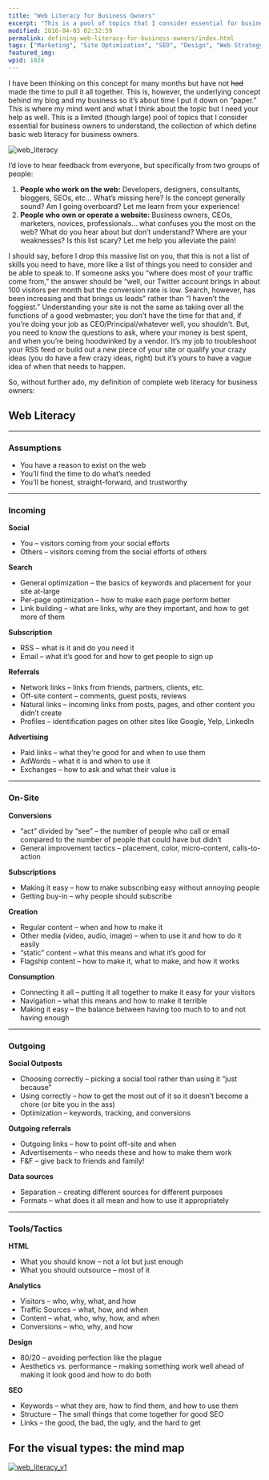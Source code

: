 ```yaml
---
title: "Web Literacy for Business Owners"
excerpt: "This is a pool of topics that I consider essential for business owners to understand, the collection of which define basic web literacy for business owners."
modified: 2016-04-03 02:32:59
permalink: defining-web-literacy-for-business-owners/index.html
tags: ["Marketing", "Site Optimization", "SEO", "Design", "Web Strategy"]
featured_img:
wpid: 1828
---
```



I have been thinking on this concept for many months but have not <del>had</del> made the time to pull it all together. This is, however, the underlying concept behind my blog and my business so it’s about time I put it down on “paper.” This is where my mind went and what I think about the topic but I need your help as well. This is a limited (though large) pool of topics that I consider essential for business owners to understand, the collection of which define basic web literacy for business owners.

![web_literacy](/_images/2011/03/web_literacy.jpg)

I’d love to hear feedback from everyone, but specifically from two groups of people:

1. **People who work on the web:** Developers, designers, consultants, bloggers, SEOs, etc… What’s missing here? Is the concept generally sound? Am I going overboard? Let me learn from your experience!
2. **People who own or operate a website:** Business owners, CEOs, marketers, novices, professionals… what confuses you the most on the web? What do you hear about but don’t understand? Where are your weaknesses? Is this list scary? Let me help you alleviate the pain!

I should say, before I drop this massive list on you, that this is not a list of skills you need to have, more like a list of things you need to consider and be able to speak to. If someone asks you “where does most of your traffic come from,” the answer should be “well, our Twitter account brings in about 100 visitors per month but the conversion rate is low. Search, however, has been increasing and that brings us leads” rather than “I haven’t the foggiest.” Understanding your site is not the same as taking over all the functions of a good webmaster; you don’t have the time for that and, if you’re doing your job as CEO/Principal/whatever well, you shouldn’t. But, you need to know the questions to ask, where your money is best spent, and when you’re being hoodwinked by a vendor. It’s my job to troubleshoot your RSS feed or build out a new piece of your site or qualify your crazy ideas (you do have a few crazy ideas, right) but it’s yours to have a vague idea of when that needs to happen.

So, without further ado, my definition of complete web literacy for business owners:

Web Literacy
------------

- - - - - -

### Assumptions

- You have a reason to exist on the web
- You’ll find the time to do what’s needed
- You’ll be honest, straight-forward, and trustworthy

- - - - - -

### Incoming

**Social**

- You – visitors coming from your social efforts
- Others – visitors coming from the social efforts of others

**Search**

- General optimization – the basics of keywords and placement for your site at-large
- Per-page optimization – how to make each page perform better
- Link building – what are links, why are they important, and how to get more of them

**Subscription**

- RSS – what is it and do you need it
- Email – what it’s good for and how to get people to sign up

**Referrals**

- Network links – links from friends, partners, clients, etc.
- Off-site content – comments, guest posts, reviews
- Natural links – incoming links from posts, pages, and other content you didn’t create
- Profiles – identification pages on other sites like Google, Yelp, LinkedIn

**Advertising**

- Paid links – what they’re good for and when to use them
- AdWords – what it is and when to use it
- Exchanges – how to ask and what their value is

- - - - - -

### On-Site

**Conversions**

- “act” divided by “see” – the number of people who call or email compared to the number of people that could have but didn’t
- General improvement tactics – placement, color, micro-content, calls-to-action

**Subscriptions**

- Making it easy – how to make subscribing easy without annoying people
- Getting buy-in – why people should subscribe

**Creation**

- Regular content – when and how to make it
- Other media (video, audio, image) – when to use it and how to do it easily
- “static” content – what this means and what it’s good for
- Flagship content – how to make it, what to make, and how it works

**Consumption**

- Connecting it all – putting it all together to make it easy for your visitors
- Navigation – what this means and how to make it terrible
- Making it easy – the balance between having too much to to and not having enough

- - - - - -

### Outgoing

**Social Outposts**

- Choosing correctly – picking a social tool rather than using it “just because”
- Using correctly – how to get the most out of it so it doesn’t become a chore (or bite you in the ass)
- Optimization – keywords, tracking, and conversions

**Outgoing referrals**

- Outgoing links – how to point off-site and when
- Advertisements – who needs these and how to make them work
- F&amp;F – give back to friends and family!

**Data sources**

- Separation – creating different sources for different purposes
- Formats – what does it all mean and how to use it appropriately

- - - - - -

### Tools/Tactics

**HTML**

- What you should know – not a lot but just enough
- What you should outsource – most of it

**Analytics**

- Visitors – who, why, what, and how
- Traffic Sources – what, how, and when
- Content – what, who, why, how, and when
- Conversions – who, why, and how

**Design**

- 80/20 – avoiding perfection like the plague
- Aesthetics vs. performance – making something work well ahead of making it look good and how to do both

**SEO**

- Keywords – what they are, how to find them, and how to use them
- Structure – The small things that come together for good SEO
- Links – the good, the bad, the ugly, and the hard to get

For the visual types: the mind map
----------------------------------

[![](/_images/2011/03/web_literacy_v1.png "web_literacy_v1")](/_images/2011/03/web_literacy_v1.png)
